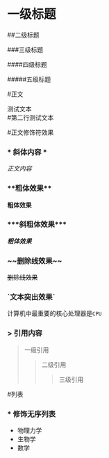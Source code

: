 # 一级标题

##二级标题

###三级标题

####四级标题

#####五级标题


#正文


测试文本<br>
\#第二行测试文本

#正文修饰符效果

### \* 斜体内容 \* 

*正文内容*

### \*\*粗体效果\*\*

**粗体效果**

### \*\*\*斜粗体效果\*\*\*

***粗体效果***


### \~\~删除线效果\~\~
~~删除线效果~~

### \`文本突出效果\`
计算机中最重要的核心处理器是`CPU`

### \> 引用内容
> 一级引用
>> 二级引用
>>> 三级引用

#列表
### \* 修饰无序列表

* 物理力学
* 生物学
* 数学